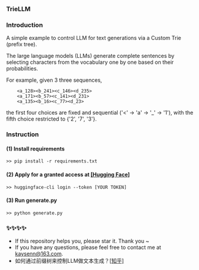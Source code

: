 ﻿### TrieLLM 


### Introduction
A simple example to control LLM for text generations via a Custom Trie (prefix tree).

The large language models (LLMs) generate complete sentences by selecting characters from the vocabulary one by one based on their probabilities.

For example, given 3 three sequences,

        <a_128><b_241><c_146><d_235>
        <a_171><b_57><c_141><d_231>
        <a_135><b_16><c_77><d_23>


the first four choices are fixed and sequential ('<' → 'a' → '_' → '1'), with the fifth choice restricted to {'2', '7', '3'}.

### Instruction

#### (1) Install requirements 

    >> pip install -r requirements.txt


#### (2) Apply for a granted access at [[Hugging Face]](https://huggingface.co/meta-llama/Llama-3.2-1B)

    >> huggingface-cli login --token [YOUR TOKEN]

#### (3) Run generate.py

    >> python generate.py



### ✨✨✨✨ 
- If this repository helps you, please star it. Thank you ~
- If you have any questions, please feel free to contact me at kaysenn@163.com.
- 如何通过前缀树来控制LLM做文本生成？[[知乎]](https://zhuanlan.zhihu.com/p/1604769906)

